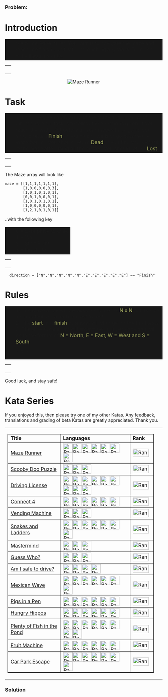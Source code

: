 ### Problem:
<h1 id="introduction">Introduction</h1>
<table width="100%" border="0" cellspacing="0" cellpadding="0">
  <tbody><tr>
    <td width="10" bgcolor="#181818">&#xA0;
    </td>
    <td bgcolor="#181818">
Welcome Adventurer. Your aim is to navigate the maze and reach the finish point without touching any walls. Doing so will kill you instantly!
    </td>
  </tr>
</tbody></table>

<table width="100%" border="0" cellspacing="0" cellpadding="0">
  <tbody><tr>
    <td>&#xA0;</td>
  </tr>
</tbody></table>

<center><img src="https://raw.githubusercontent.com/adrianeyre/codewars/master/Ruby/Authored/mazerunner.jpg" alt="Maze Runner"></center>

<h1 id="task">Task</h1>
<table width="100%" border="0" cellspacing="0" cellpadding="0">
  <tbody><tr>
    <td width="10" bgcolor="#181818">&#xA0;
    </td>
    <td bgcolor="#181818">
You will be given a 2D array of the maze and an array of directions. Your task is to follow the directions given. If you reach the end point before all your moves have gone, you should return <font color="#A1A85E">Finish</font>. If you hit any walls or go outside the maze border, you should return <font color="#A1A85E">Dead</font>. If you find yourself still in the maze after using all the moves, you should return <font color="#A1A85E">Lost</font>.
    </td>
  </tr>
</tbody></table>

<table width="100%" border="0" cellspacing="0" cellpadding="0">
  <tbody><tr>
    <td>&#xA0;</td>
  </tr>
</tbody></table>

<p>The Maze array will look like</p>
<pre><code class="language-c">maze = [[<span class="hljs-number">1</span>,<span class="hljs-number">1</span>,<span class="hljs-number">1</span>,<span class="hljs-number">1</span>,<span class="hljs-number">1</span>,<span class="hljs-number">1</span>,<span class="hljs-number">1</span>],
        [<span class="hljs-number">1</span>,<span class="hljs-number">0</span>,<span class="hljs-number">0</span>,<span class="hljs-number">0</span>,<span class="hljs-number">0</span>,<span class="hljs-number">0</span>,<span class="hljs-number">3</span>],
        [<span class="hljs-number">1</span>,<span class="hljs-number">0</span>,<span class="hljs-number">1</span>,<span class="hljs-number">0</span>,<span class="hljs-number">1</span>,<span class="hljs-number">0</span>,<span class="hljs-number">1</span>],
        [<span class="hljs-number">0</span>,<span class="hljs-number">0</span>,<span class="hljs-number">1</span>,<span class="hljs-number">0</span>,<span class="hljs-number">0</span>,<span class="hljs-number">0</span>,<span class="hljs-number">1</span>],
        [<span class="hljs-number">1</span>,<span class="hljs-number">0</span>,<span class="hljs-number">1</span>,<span class="hljs-number">0</span>,<span class="hljs-number">1</span>,<span class="hljs-number">0</span>,<span class="hljs-number">1</span>],
        [<span class="hljs-number">1</span>,<span class="hljs-number">0</span>,<span class="hljs-number">0</span>,<span class="hljs-number">0</span>,<span class="hljs-number">0</span>,<span class="hljs-number">0</span>,<span class="hljs-number">1</span>],
        [<span class="hljs-number">1</span>,<span class="hljs-number">2</span>,<span class="hljs-number">1</span>,<span class="hljs-number">0</span>,<span class="hljs-number">1</span>,<span class="hljs-number">0</span>,<span class="hljs-number">1</span>]]</code></pre>
<p>..with the following key</p>
<table width="100%" border="0" cellspacing="0" cellpadding="0">
  <tbody><tr>
    <td width="10" bgcolor="#181818">&#xA0;
    </td>
    <td bgcolor="#181818">
      0 = Safe place to walk<br>
      1 = Wall<br>
      2 = Start Point<br>
      3 = Finish Point<br>
    </td>
  </tr>
</tbody></table>

<table width="100%" border="0" cellspacing="0" cellpadding="0">
  <tbody><tr>
    <td>&#xA0;</td>
  </tr>
</tbody></table>

<pre><code class="language-ruby">  direction = [<span class="hljs-string">&quot;N&quot;</span>,<span class="hljs-string">&quot;N&quot;</span>,<span class="hljs-string">&quot;N&quot;</span>,<span class="hljs-string">&quot;N&quot;</span>,<span class="hljs-string">&quot;N&quot;</span>,<span class="hljs-string">&quot;E&quot;</span>,<span class="hljs-string">&quot;E&quot;</span>,<span class="hljs-string">&quot;E&quot;</span>,<span class="hljs-string">&quot;E&quot;</span>,<span class="hljs-string">&quot;E&quot;</span>] == <span class="hljs-string">&quot;Finish&quot;</span></code></pre>
<pre style="display: none;"><code class="language-python">  direction = [<span class="hljs-string">&quot;N&quot;</span>,<span class="hljs-string">&quot;N&quot;</span>,<span class="hljs-string">&quot;N&quot;</span>,<span class="hljs-string">&quot;N&quot;</span>,<span class="hljs-string">&quot;N&quot;</span>,<span class="hljs-string">&quot;E&quot;</span>,<span class="hljs-string">&quot;E&quot;</span>,<span class="hljs-string">&quot;E&quot;</span>,<span class="hljs-string">&quot;E&quot;</span>,<span class="hljs-string">&quot;E&quot;</span>] == <span class="hljs-string">&quot;Finish&quot;</span></code></pre>
<pre style="display: none;"><code class="language-javascript">  direction = [<span class="hljs-string">&quot;N&quot;</span>,<span class="hljs-string">&quot;N&quot;</span>,<span class="hljs-string">&quot;N&quot;</span>,<span class="hljs-string">&quot;N&quot;</span>,<span class="hljs-string">&quot;N&quot;</span>,<span class="hljs-string">&quot;E&quot;</span>,<span class="hljs-string">&quot;E&quot;</span>,<span class="hljs-string">&quot;E&quot;</span>,<span class="hljs-string">&quot;E&quot;</span>,<span class="hljs-string">&quot;E&quot;</span>] == <span class="hljs-string">&quot;Finish&quot;</span></code></pre>
<pre style="display: none;"><code class="language-php">  direction = [<span class="hljs-string">&quot;N&quot;</span>,<span class="hljs-string">&quot;N&quot;</span>,<span class="hljs-string">&quot;N&quot;</span>,<span class="hljs-string">&quot;N&quot;</span>,<span class="hljs-string">&quot;N&quot;</span>,<span class="hljs-string">&quot;E&quot;</span>,<span class="hljs-string">&quot;E&quot;</span>,<span class="hljs-string">&quot;E&quot;</span>,<span class="hljs-string">&quot;E&quot;</span>,<span class="hljs-string">&quot;E&quot;</span>] == <span class="hljs-string">&quot;Finish&quot;</span></code></pre>
<pre style="display: none;"><code class="language-csharp">  direction = [<span class="hljs-string">&quot;N&quot;</span>,<span class="hljs-string">&quot;N&quot;</span>,<span class="hljs-string">&quot;N&quot;</span>,<span class="hljs-string">&quot;N&quot;</span>,<span class="hljs-string">&quot;N&quot;</span>,<span class="hljs-string">&quot;E&quot;</span>,<span class="hljs-string">&quot;E&quot;</span>,<span class="hljs-string">&quot;E&quot;</span>,<span class="hljs-string">&quot;E&quot;</span>,<span class="hljs-string">&quot;E&quot;</span>] == <span class="hljs-string">&quot;Finish&quot;</span></code></pre>
<pre style="display: none;"><code class="language-haskell">  direction = [<span class="hljs-string">&quot;N&quot;</span>,<span class="hljs-string">&quot;N&quot;</span>,<span class="hljs-string">&quot;N&quot;</span>,<span class="hljs-string">&quot;N&quot;</span>,<span class="hljs-string">&quot;N&quot;</span>,<span class="hljs-string">&quot;E&quot;</span>,<span class="hljs-string">&quot;E&quot;</span>,<span class="hljs-string">&quot;E&quot;</span>,<span class="hljs-string">&quot;E&quot;</span>,<span class="hljs-string">&quot;E&quot;</span>] == <span class="hljs-string">&quot;Finish&quot;</span></code></pre>
<h1 id="rules">Rules</h1>
<table width="100%" border="0" cellspacing="0" cellpadding="0">
  <tbody><tr>
    <td width="10" bgcolor="#181818">&#xA0;
    </td>
    <td bgcolor="#181818">
1. The Maze array will always be square i.e. <font color="#A1A85E">N x N</font> but its size and content will alter from test to test.<br>
2. The <font color="#A1A85E">start</font> and <font color="#A1A85E">finish</font> positions will change for the final tests.<br>
3. The directions array will always be in upper case and will be in the format of <font color="#A1A85E">N = North, E = East, W = West and S = South</font>.<br>

<pre><code>&lt;/td&gt;</code></pre>  </td></tr>
</tbody></table>

<table width="100%" border="0" cellspacing="0" cellpadding="0">
  <tbody><tr>
    <td>&#xA0;</td>
  </tr>
</tbody></table>

<p>Good luck, and stay safe!</p>
<h1 id="kata-series">Kata Series</h1>
<p>If you enjoyed this, then please try one of my other Katas. Any feedback, translations and grading of beta Katas are greatly appreciated. Thank you.</p>
<table width="100%" border="0" cellpadding="0" cellspacing="0">
  <tbody><tr>
    <td width="600"><table width="600" border="1" cellpadding="0" cellspacing="0">
      <tbody><tr>
        <td width="240"><b>Title</b></td>
        <td width="380"><b>Languages</b></td>
        <td width="66"><b>Rank</b></td>
      </tr>
      <tr>
        <td width="240"><a href="https://www.codewars.com/kata/58663693b359c4a6560001d6" target="_blank">Maze Runner</a></td>
        <td width="380"><a href="https://www.codewars.com/kata/58663693b359c4a6560001d6/ruby" target="_blank"><img src="https://raw.githubusercontent.com/adrianeyre/codewars/master/Ruby/Authored/ruby.png" width="30" height="30" alt="Rank"></a><a href="https://www.codewars.com/kata/58663693b359c4a6560001d6/python" target="_blank"><img src="https://raw.githubusercontent.com/adrianeyre/codewars/master/Ruby/Authored/python.png" width="30" height="30" alt="Rank"></a><a href="https://www.codewars.com/kata/58663693b359c4a6560001d6/javascript" target="_blank"><img src="https://raw.githubusercontent.com/adrianeyre/codewars/master/Ruby/Authored/javascript.png" width="30" height="30" alt="Rank"></a><a href="https://www.codewars.com/kata/58663693b359c4a6560001d6/php" target="_blank"><img src="https://raw.githubusercontent.com/adrianeyre/codewars/master/Ruby/Authored/php.png" width="30" height="30" alt="Rank"></a><a href="https://www.codewars.com/kata/58663693b359c4a6560001d6/typescript" target="_blank"><img src="https://raw.githubusercontent.com/adrianeyre/codewars/master/Ruby/Authored/typescript.png" width="30" height="30" alt="Rank"></a><a href="https://www.codewars.com/kata/58663693b359c4a6560001d6/csharp" target="_blank"><img src="https://raw.githubusercontent.com/adrianeyre/codewars/master/Ruby/Authored/csharp.png" width="30" height="30" alt="Rank"></a><a href="https://www.codewars.com/kata/58663693b359c4a6560001d6/typescript" target="_blank"><img src="https://raw.githubusercontent.com/adrianeyre/codewars/master/Ruby/Authored/haskell.png" width="30" height="30" alt="Rank"></a></td>
        <td width="66"><img src="https://raw.githubusercontent.com/adrianeyre/codewars/master/Ruby/Authored/6KYU.png" width="51" height="26" alt="Rank"></td>
      </tr>
      <tr>
        <td width="240"><a href="https://www.codewars.com/kata/58693bbfd7da144164000d05" target="_blank">Scooby Doo Puzzle</a></td>
        <td width="380"><a href="https://www.codewars.com/kata/58693bbfd7da144164000d05/ruby" target="_blank"><img src="https://raw.githubusercontent.com/adrianeyre/codewars/master/Ruby/Authored/ruby.png" width="30" height="30" alt="Rank"></a><a href="https://www.codewars.com/kata/58693bbfd7da144164000d05/python" target="_blank"><img src="https://raw.githubusercontent.com/adrianeyre/codewars/master/Ruby/Authored/python.png" width="30" height="30" alt="Rank"></a><a href="https://www.codewars.com/kata/58693bbfd7da144164000d05/javascript" target="_blank"><img src="https://raw.githubusercontent.com/adrianeyre/codewars/master/Ruby/Authored/javascript.png" width="30" height="30" alt="Rank"></a></td>
        <td width="66"><img src="https://raw.githubusercontent.com/adrianeyre/codewars/master/Ruby/Authored/6KYU.png" width="51" height="26" alt="Rank"></td>
      </tr>
      <tr>
        <td width="240"><a href="https://www.codewars.com/kata/586a1af1c66d18ad81000134" target="_blank">Driving License</a></td>
        <td width="380"><a href="https://www.codewars.com/kata/586a1af1c66d18ad81000134/ruby" target="_blank"><img src="https://raw.githubusercontent.com/adrianeyre/codewars/master/Ruby/Authored/ruby.png" width="30" height="30" alt="Rank"></a><a href="https://www.codewars.com/kata/586a1af1c66d18ad81000134/python" target="_blank"><img src="https://raw.githubusercontent.com/adrianeyre/codewars/master/Ruby/Authored/python.png" width="30" height="30" alt="Rank"></a><a href="https://www.codewars.com/kata/586a1af1c66d18ad81000134/javascript" target="_blank"><img src="https://raw.githubusercontent.com/adrianeyre/codewars/master/Ruby/Authored/javascript.png" width="30" height="30" alt="Rank"></a><a href="https://www.codewars.com/kata/586a1af1c66d18ad81000134/php" target="_blank"><img src="https://raw.githubusercontent.com/adrianeyre/codewars/master/Ruby/Authored/php.png" width="30" height="30" alt="Rank"></a><a href="https://www.codewars.com/kata/586a1af1c66d18ad81000134/c" target="_blank"><img src="https://raw.githubusercontent.com/adrianeyre/codewars/master/Ruby/Authored/typescript.png" width="30" height="30" alt="Rank"><img src="https://raw.githubusercontent.com/adrianeyre/codewars/master/Ruby/Authored/c.png" width="30" height="30" alt="Rank"><img src="https://raw.githubusercontent.com/adrianeyre/codewars/master/Ruby/Authored/cpp.png" width="30" height="30" alt="Rank"></a><a href="https://www.codewars.com/kata/586a1af1c66d18ad81000134/csharp" target="_blank"><img src="https://raw.githubusercontent.com/adrianeyre/codewars/master/Ruby/Authored/csharp.png" width="30" height="30" alt="Rank"></a><a href="https://www.codewars.com/kata/586a1af1c66d18ad81000134/java" target="_blank"><img src="https://raw.githubusercontent.com/adrianeyre/codewars/master/Ruby/Authored/java.png" width="30" height="30" alt="Rank"></a></td>
        <td width="66"><img src="https://raw.githubusercontent.com/adrianeyre/codewars/master/Ruby/Authored/7KYU.png" width="51" height="26" alt="Rank"></td>
      </tr>
      <tr>
        <td width="240"><a href="https://www.codewars.com/kata/586c0909c1923fdb89002031" target="_blank">Connect 4</a></td>
        <td width="380"><a href="https://www.codewars.com/kata/586c0909c1923fdb89002031/ruby" target="_blank"><img src="https://raw.githubusercontent.com/adrianeyre/codewars/master/Ruby/Authored/ruby.png" width="30" height="30" alt="Rank"></a><a href="https://www.codewars.com/kata/586c0909c1923fdb89002031/python" target="_blank"><img src="https://raw.githubusercontent.com/adrianeyre/codewars/master/Ruby/Authored/python.png" width="30" height="30" alt="Rank"></a><a href="https://www.codewars.com/kata/586c0909c1923fdb89002031/javascript" target="_blank"><img src="https://raw.githubusercontent.com/adrianeyre/codewars/master/Ruby/Authored/javascript.png" width="30" height="30" alt="Rank"></a><a href="https://www.codewars.com/kata/586c0909c1923fdb89002031/php" target="_blank"><img src="https://raw.githubusercontent.com/adrianeyre/codewars/master/Ruby/Authored/php.png" width="30" height="30" alt="Rank"></a><a href="https://www.codewars.com/kata/586c0909c1923fdb89002031/typescript" target="_blank"><img src="https://raw.githubusercontent.com/adrianeyre/codewars/master/Ruby/Authored/typescript.png" width="30" height="30" alt="Rank"></a><a href="https://www.codewars.com/kata/586c0909c1923fdb89002031/csharp" target="_blank"><img src="https://raw.githubusercontent.com/adrianeyre/codewars/master/Ruby/Authored/csharp.png" width="30" height="30" alt="Rank"></a></td>
        <td width="66"><img src="https://raw.githubusercontent.com/adrianeyre/codewars/master/Ruby/Authored/5KYU.png" width="51" height="26" alt="Rank"></td>
      </tr>
      <tr>
        <td width="240"><a href="https://www.codewars.com/kata/586e6d4cb98de09e3800014f" target="_blank">Vending Machine</a></td>
        <td width="380"><a href="https://www.codewars.com/kata/586e6d4cb98de09e3800014f/ruby" target="_blank"><img src="https://raw.githubusercontent.com/adrianeyre/codewars/master/Ruby/Authored/ruby.png" width="30" height="30" alt="Rank"></a><a href="https://www.codewars.com/kata/586e6d4cb98de09e3800014f/python" target="_blank"><img src="https://raw.githubusercontent.com/adrianeyre/codewars/master/Ruby/Authored/python.png" width="30" height="30" alt="Rank"></a><a href="https://www.codewars.com/kata/586e6d4cb98de09e3800014f/javascript" target="_blank"><img src="https://raw.githubusercontent.com/adrianeyre/codewars/master/Ruby/Authored/javascript.png" width="30" height="30" alt="Rank"></a></td>
        <td width="66"><img src="https://raw.githubusercontent.com/adrianeyre/codewars/master/Ruby/Authored/6KYU.png" width="51" height="26" alt="Rank"></td>
      </tr>
      <tr>
        <td width="240"><a href="https://www.codewars.com/kata/587136ba2eefcb92a9000027" target="_blank">Snakes and Ladders</a></td>
        <td width="380"><a href="https://www.codewars.com/kata/587136ba2eefcb92a9000027/ruby" target="_blank"><img src="https://raw.githubusercontent.com/adrianeyre/codewars/master/Ruby/Authored/ruby.png" width="30" height="30" alt="Rank"></a><a href="https://www.codewars.com/kata/587136ba2eefcb92a9000027/python" target="_blank"><img src="https://raw.githubusercontent.com/adrianeyre/codewars/master/Ruby/Authored/python.png" width="30" height="30" alt="Rank"></a><a href="https://www.codewars.com/kata/587136ba2eefcb92a9000027/javascript" target="_blank"><img src="https://raw.githubusercontent.com/adrianeyre/codewars/master/Ruby/Authored/javascript.png" width="30" height="30" alt="Rank"></a><a href="https://www.codewars.com/kata/587136ba2eefcb92a9000027/php" target="_blank"><img src="https://raw.githubusercontent.com/adrianeyre/codewars/master/Ruby/Authored/php.png" width="30" height="30" alt="Rank"></a><a href="https://www.codewars.com/kata/587136ba2eefcb92a9000027/typescript" target="_blank"><img src="https://raw.githubusercontent.com/adrianeyre/codewars/master/Ruby/Authored/typescript.png" width="30" height="30" alt="Rank"></a><a href="https://www.codewars.com/kata/587136ba2eefcb92a9000027/cpp" target="_blank"><img src="https://raw.githubusercontent.com/adrianeyre/codewars/master/Ruby/Authored/cpp.png" width="30" height="30" alt="Rank"></a><a href="https://www.codewars.com/kata/587136ba2eefcb92a9000027/csharp" target="_blank"><img src="https://raw.githubusercontent.com/adrianeyre/codewars/master/Ruby/Authored/csharp.png" width="30" height="30" alt="Rank"></a></td>
        <td width="66"><img src="https://raw.githubusercontent.com/adrianeyre/codewars/master/Ruby/Authored/5KYU.png" width="51" height="26" alt="Rank"></td>
      </tr>
      <tr>
        <td width="240"><a href="https://www.codewars.com/kata/58a848258a6909dd35000003" target="_blank">Mastermind</a></td>
        <td width="380"><a href="https://www.codewars.com/kata/58a848258a6909dd35000003/ruby" target="_blank"><img src="https://raw.githubusercontent.com/adrianeyre/codewars/master/Ruby/Authored/ruby.png" width="30" height="30" alt="Rank"></a><a href="https://www.codewars.com/kata/58a848258a6909dd35000003/python" target="_blank"><img src="https://raw.githubusercontent.com/adrianeyre/codewars/master/Ruby/Authored/python.png" width="30" height="30" alt="Rank"></a><a href="https://www.codewars.com/kata/58a848258a6909dd35000003/javascript" target="_blank"><img src="https://raw.githubusercontent.com/adrianeyre/codewars/master/Ruby/Authored/javascript.png" width="30" height="30" alt="Rank"></a></td>
        <td width="66"><img src="https://raw.githubusercontent.com/adrianeyre/codewars/master/Ruby/Authored/5KYU.png" width="51" height="26" alt="Rank"></td>
      </tr>
      <tr>
        <td width="240"><a href="https://www.codewars.com/kata/58b2c5de4cf8b90723000051" target="_blank">Guess Who?</a></td>
        <td width="380"><a href="https://www.codewars.com/kata/58b2c5de4cf8b90723000051/ruby" target="_blank"><img src="https://raw.githubusercontent.com/adrianeyre/codewars/master/Ruby/Authored/ruby.png" width="30" height="30" alt="Rank"></a><a href="https://www.codewars.com/kata/58b2c5de4cf8b90723000051/python" target="_blank"><img src="https://raw.githubusercontent.com/adrianeyre/codewars/master/Ruby/Authored/python.png" width="30" height="30" alt="Rank"></a><a href="https://www.codewars.com/kata/58b2c5de4cf8b90723000051/javascript" target="_blank"><img src="https://raw.githubusercontent.com/adrianeyre/codewars/master/Ruby/Authored/javascript.png" width="30" height="30" alt="Rank"></a></td>
        <td width="66"><img src="https://raw.githubusercontent.com/adrianeyre/codewars/master/Ruby/Authored/6KYU.png" width="51" height="26" alt="Rank"></td>
      </tr>
      <tr>
        <td width="240"><a href="https://www.codewars.com/kata/58ce88427e6c3f41c2000087" target="_blank">Am I safe to drive?</a></td>
        <td width="380"><a href="https://www.codewars.com/kata/58ce88427e6c3f41c2000087/ruby" target="_blank"><img src="https://raw.githubusercontent.com/adrianeyre/codewars/master/Ruby/Authored/ruby.png" width="30" height="30" alt="Rank"></a><a href="https://www.codewars.com/kata/58ce88427e6c3f41c2000087/python" target="_blank"><img src="https://raw.githubusercontent.com/adrianeyre/codewars/master/Ruby/Authored/python.png" width="30" height="30" alt="Rank"></a><a href="https://www.codewars.com/kata/58ce88427e6c3f41c2000087/javascript" target="_blank"><img src="https://raw.githubusercontent.com/adrianeyre/codewars/master/Ruby/Authored/javascript.png" width="30" height="30" alt="Rank"></a><a href="https://www.codewars.com/kata/58ce88427e6c3f41c2000087/csharp" target="_blank"><img src="https://raw.githubusercontent.com/adrianeyre/codewars/master/Ruby/Authored/csharp.png" width="30" height="30" alt="Rank"></a></td>
        <td width="66"><img src="https://raw.githubusercontent.com/adrianeyre/codewars/master/Ruby/Authored/6KYU.png" width="51" height="26" alt="Rank"></td>
      </tr>
      <tr>
        <td width="240"><a href="https://www.codewars.com/kata/58f5c63f1e26ecda7e000029" target="_blank">Mexican Wave</a></td>
        <td width="380"><a href="https://www.codewars.com/kata/58f5c63f1e26ecda7e000029/ruby" target="_blank"><img src="https://raw.githubusercontent.com/adrianeyre/codewars/master/Ruby/Authored/ruby.png" width="30" height="30" alt="Rank"></a><a href="https://www.codewars.com/kata/58f5c63f1e26ecda7e000029/python" target="_blank"><img src="https://raw.githubusercontent.com/adrianeyre/codewars/master/Ruby/Authored/python.png" width="30" height="30" alt="Rank"></a><a href="https://www.codewars.com/kata/58f5c63f1e26ecda7e000029/javascript" target="_blank"><img src="https://raw.githubusercontent.com/adrianeyre/codewars/master/Ruby/Authored/javascript.png" width="30" height="30" alt="Rank"></a><a href="https://www.codewars.com/kata/58f5c63f1e26ecda7e000029/php" target="_blank"><img src="https://raw.githubusercontent.com/adrianeyre/codewars/master/Ruby/Authored/php.png" width="30" height="30" alt="Rank"></a><a href="https://www.codewars.com/kata/58f5c63f1e26ecda7e000029/typescript" target="_blank"><img src="https://raw.githubusercontent.com/adrianeyre/codewars/master/Ruby/Authored/typescript.png" width="30" height="30" alt="Rank"></a><a href="https://www.codewars.com/kata/58f5c63f1e26ecda7e000029/csharp" target="_blank"><img src="https://raw.githubusercontent.com/adrianeyre/codewars/master/Ruby/Authored/csharp.png" width="30" height="30" alt="Rank"></a><a href="https://www.codewars.com/kata/58f5c63f1e26ecda7e000029/crystal" target="_blank"><img src="https://raw.githubusercontent.com/adrianeyre/codewars/master/Ruby/Authored/crystal.png" width="30" height="30" alt="Rank"></a></td>
        <td width="66"><img src="https://raw.githubusercontent.com/adrianeyre/codewars/master/Ruby/Authored/6KYU.png" width="51" height="26" alt="Rank"></td>
      </tr>
      <tr>
        <td width="240"><a href="https://www.codewars.com/kata/58fdcc51b4f81a0b1e00003e" target="_blank">Pigs in a Pen</a></td>
        <td width="380"><a href="https://www.codewars.com/kata/58fdcc51b4f81a0b1e00003e/ruby" target="_blank"><img src="https://raw.githubusercontent.com/adrianeyre/codewars/master/Ruby/Authored/ruby.png" width="30" height="30" alt="Rank"></a><a href="https://www.codewars.com/kata/58fdcc51b4f81a0b1e00003e/python" target="_blank"><img src="https://raw.githubusercontent.com/adrianeyre/codewars/master/Ruby/Authored/python.png" width="30" height="30" alt="Rank"></a><a href="https://www.codewars.com/kata/58fdcc51b4f81a0b1e00003e/javascript" target="_blank"><img src="https://raw.githubusercontent.com/adrianeyre/codewars/master/Ruby/Authored/javascript.png" width="30" height="30" alt="Rank"></a><a href="https://www.codewars.com/kata/58fdcc51b4f81a0b1e00003e/php" target="_blank"><img src="https://raw.githubusercontent.com/adrianeyre/codewars/master/Ruby/Authored/php.png" width="30" height="30" alt="Rank"></a><a href="https://www.codewars.com/kata/58fdcc51b4f81a0b1e00003e/typescript" target="_blank"><img src="https://raw.githubusercontent.com/adrianeyre/codewars/master/Ruby/Authored/typescript.png" width="30" height="30" alt="Rank"></a><a href="https://www.codewars.com/kata/58fdcc51b4f81a0b1e00003e/csharp" target="_blank"><img src="https://raw.githubusercontent.com/adrianeyre/codewars/master/Ruby/Authored/csharp.png" width="30" height="30" alt="Rank"></a></td>
        <td width="66"><img src="https://raw.githubusercontent.com/adrianeyre/codewars/master/Ruby/Authored/5KYU.png" width="51" height="26" alt="Rank"></td>
      </tr>
      <tr>
        <td width="240"><a href="https://www.codewars.com/kata/590300eb378a9282ba000095" target="_blank">Hungry Hippos</a></td>
        <td width="380"><a href="https://www.codewars.com/kata/590300eb378a9282ba000095/ruby" target="_blank"><img src="https://raw.githubusercontent.com/adrianeyre/codewars/master/Ruby/Authored/ruby.png" width="30" height="30" alt="Rank"></a><a href="https://www.codewars.com/kata/590300eb378a9282ba000095/python" target="_blank"><img src="https://raw.githubusercontent.com/adrianeyre/codewars/master/Ruby/Authored/python.png" width="30" height="30" alt="Rank"></a><a href="https://www.codewars.com/kata/590300eb378a9282ba000095/javascript" target="_blank"><img src="https://raw.githubusercontent.com/adrianeyre/codewars/master/Ruby/Authored/javascript.png" width="30" height="30" alt="Rank"></a><a href="https://www.codewars.com/kata/590300eb378a9282ba000095/php" target="_blank"><img src="https://raw.githubusercontent.com/adrianeyre/codewars/master/Ruby/Authored/php.png" width="30" height="30" alt="Rank"></a><a href="https://www.codewars.com/kata/590300eb378a9282ba000095/typescript" target="_blank"><img src="https://raw.githubusercontent.com/adrianeyre/codewars/master/Ruby/Authored/typescript.png" width="30" height="30" alt="Rank"></a><a href="https://www.codewars.com/kata/590300eb378a9282ba000095/csharp" target="_blank"><img src="https://raw.githubusercontent.com/adrianeyre/codewars/master/Ruby/Authored/csharp.png" width="30" height="30" alt="Rank"></a></td>
        <td width="66"><img src="https://raw.githubusercontent.com/adrianeyre/codewars/master/Ruby/Authored/5KYU.png" width="51" height="26" alt="Rank"></td>
      </tr>
      <tr>
        <td width="240"><a href="https://www.codewars.com/kata/5904be220881cb68be00007d" target="_blank">Plenty of Fish in the Pond</a></td>
        <td width="380"><a href="https://www.codewars.com/kata/5904be220881cb68be00007d/ruby" target="_blank"><img src="https://raw.githubusercontent.com/adrianeyre/codewars/master/Ruby/Authored/ruby.png" width="30" height="30" alt="Rank"></a><a href="https://www.codewars.com/kata/5904be220881cb68be00007d/python" target="_blank"><img src="https://raw.githubusercontent.com/adrianeyre/codewars/master/Ruby/Authored/python.png" width="30" height="30" alt="Rank"></a><a href="https://www.codewars.com/kata/5904be220881cb68be00007d/javascript" target="_blank"><img src="https://raw.githubusercontent.com/adrianeyre/codewars/master/Ruby/Authored/javascript.png" width="30" height="30" alt="Rank"></a><a href="https://www.codewars.com/kata/5904be220881cb68be00007d/php" target="_blank"><img src="https://raw.githubusercontent.com/adrianeyre/codewars/master/Ruby/Authored/php.png" width="30" height="30" alt="Rank"></a><a href="https://www.codewars.com/kata/5904be220881cb68be00007d/typescript" target="_blank"><img src="https://raw.githubusercontent.com/adrianeyre/codewars/master/Ruby/Authored/typescript.png" width="30" height="30" alt="Rank"></a><a href="https://www.codewars.com/kata/5904be220881cb68be00007d/c" target="_blank"><img src="https://raw.githubusercontent.com/adrianeyre/codewars/master/Ruby/Authored/c.png" width="30" height="30" alt="Rank"><img src="https://raw.githubusercontent.com/adrianeyre/codewars/master/Ruby/Authored/cpp.png" width="30" height="30" alt="Rank"></a><a href="https://www.codewars.com/kata/5904be220881cb68be00007d/csharp" target="_blank"><img src="https://raw.githubusercontent.com/adrianeyre/codewars/master/Ruby/Authored/csharp.png" width="30" height="30" alt="Rank"></a></td>
        <td width="66"><img src="https://raw.githubusercontent.com/adrianeyre/codewars/master/Ruby/Authored/6KYU.png" width="51" height="26" alt="Rank"></td>
      </tr>
      <tr>
        <td width="240"><a href="https://www.codewars.com/kata/590adadea658017d90000039" target="_blank">Fruit Machine</a></td>
        <td width="380"><a href="https://www.codewars.com/kata/590adadea658017d90000039/ruby" target="_blank"><img src="https://raw.githubusercontent.com/adrianeyre/codewars/master/Ruby/Authored/ruby.png" width="30" height="30" alt="Rank"></a><a href="https://www.codewars.com/kata/590adadea658017d90000039/python" target="_blank"><img src="https://raw.githubusercontent.com/adrianeyre/codewars/master/Ruby/Authored/python.png" width="30" height="30" alt="Rank"></a><a href="https://www.codewars.com/kata/590adadea658017d90000039/javascript" target="_blank"><img src="https://raw.githubusercontent.com/adrianeyre/codewars/master/Ruby/Authored/javascript.png" width="30" height="30" alt="Rank"></a><a href="https://www.codewars.com/kata/590adadea658017d90000039/csharp" target="_blank"><img src="https://raw.githubusercontent.com/adrianeyre/codewars/master/Ruby/Authored/csharp.png" width="30" height="30" alt="Rank"></a><a href="https://www.codewars.com/kata/590adadea658017d90000039/haskell" target="_blank"><img src="https://raw.githubusercontent.com/adrianeyre/codewars/master/Ruby/Authored/haskell.png" width="30" height="30" alt="Rank"></a><a href="https://www.codewars.com/kata/590adadea658017d90000039/crystal" target="_blank"><img src="https://raw.githubusercontent.com/adrianeyre/codewars/master/Ruby/Authored/crystal.png" width="30" height="30" alt="Rank"></a></td>
        <td width="66"><img src="https://raw.githubusercontent.com/adrianeyre/codewars/master/Ruby/Authored/6KYU.png" width="51" height="26" alt="Rank"></td>
      </tr>
      <tr>
        <td width="240"><a href="https://www.codewars.com/kata/591eab1d192fe0435e000014" target="_blank">Car Park Escape</a></td>
        <td width="380"><a href="https://www.codewars.com/kata/591eab1d192fe0435e000014/ruby" target="_blank"><img src="https://raw.githubusercontent.com/adrianeyre/codewars/master/Ruby/Authored/ruby.png" width="30" height="30" alt="Rank"></a><a href="https://www.codewars.com/kata/591eab1d192fe0435e000014/python" target="_blank"><img src="https://raw.githubusercontent.com/adrianeyre/codewars/master/Ruby/Authored/python.png" width="30" height="30" alt="Rank"></a><a href="https://www.codewars.com/kata/591eab1d192fe0435e000014/javascript" target="_blank"><img src="https://raw.githubusercontent.com/adrianeyre/codewars/master/Ruby/Authored/javascript.png" width="30" height="30" alt="Rank"></a><a href="https://www.codewars.com/kata/591eab1d192fe0435e000014/php" target="_blank"><img src="https://raw.githubusercontent.com/adrianeyre/codewars/master/Ruby/Authored/php.png" width="30" height="30" alt="Rank"></a><a href="https://www.codewars.com/kata/591eab1d192fe0435e000014/typescript" target="_blank"><img src="https://raw.githubusercontent.com/adrianeyre/codewars/master/Ruby/Authored/typescript.png" width="30" height="30" alt="Rank"></a><a href="https://www.codewars.com/kata/591eab1d192fe0435e000014/crystal" target="_blank"></a><a href="https://www.codewars.com/kata/591eab1d192fe0435e000014/csharp" target="_blank"><img src="https://raw.githubusercontent.com/adrianeyre/codewars/master/Ruby/Authored/csharp.png" width="30" height="30" alt="Rank"></a><a href="https://www.codewars.com/kata/591eab1d192fe0435e000014/fsharp" target="_blank"><img src="https://raw.githubusercontent.com/adrianeyre/codewars/master/Ruby/Authored/fsharp.png" width="30" height="30" alt="Rank"></a></td>
        <td width="66"><img src="https://raw.githubusercontent.com/adrianeyre/codewars/master/Ruby/Authored/5KYU.png" width="51" height="26" alt="Rank"></td>
      </tr>
    </tbody></table></td>
    <td>&#xA0;</td>
  </tr>
</tbody></table>

### Solution